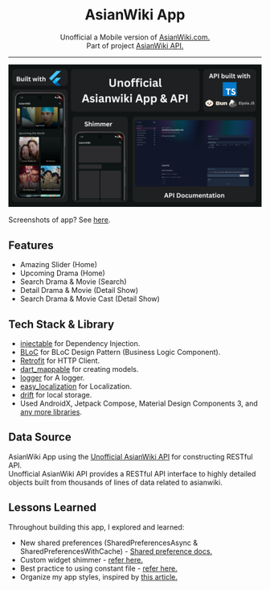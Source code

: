 <div align="center">
    <h1>AsianWiki App</h1>
    <p>Unofficial a Mobile version of <a href="https://asianwiki.com/Main_Page">AsianWiki.com.</a>
    <br />
    Part of project <a href="https://github.com/Mufiidz/AsianWikiApi">AsianWiki API.</a>
    </p>
</div>

---

<p align="center">
  <img src="screenshots/cover.png"/>
</p>

Screenshots of app? See [here](/screenshots).

## Features

- Amazing Slider (Home)
- Upcoming Drama (Home)
- Search Drama & Movie (Search)
- Detail Drama & Movie (Detail Show)
- Search Drama & Movie Cast (Detail Show)

## Tech Stack & Library

- [injectable](https://pub.dev/packages/injectable) for Dependency Injection.
- [BLoC](https://pub.dev/packages/bloc) for BLoC Design Pattern (Business Logic Component).
- [Retrofit](https://pub.dev/packages/retrofit) for HTTP Client.
- [dart_mappable](https://pub.dev/packages/dart_mappable) for creating models.
- [logger](https://pub.dev/packages/logger) for A logger.
- [easy_localization](https://pub.dev/packages/easy_localization) for Localization.
- [drift](https://pub.dev/packages/drift) for local storage.
- Used AndroidX, Jetpack Compose, Material Design Components 3, and [any more libraries](pubspec.yaml).

## Data Source

AsianWiki App using the [Unofficial AsianWiki API](https://github.com/Mufiidz/AsianWikiAPI) for constructing RESTful API.<br>
Unofficial AsianWiki API provides a RESTful API interface to highly detailed objects built from thousands of lines of data related to asianwiki.

## Lessons Learned
Throughout building this app, I explored and learned:
- New shared preferences (SharedPreferencesAsync & SharedPreferencesWithCache) - [Shared preference docs.](https://pub.dev/packages/shared_preferences#sharedpreferences-vs-sharedpreferencesasync-vs-sharedpreferenceswithcache)
- Custom widget shimmer - [refer here.](https://docs.flutter.dev/cookbook/effects/shimmer-loading)
- Best practice to using constant file - [refer here.](https://stackoverflow.com/questions/54069239/whats-the-best-practice-to-keep-all-the-constants-in-flutter)
- Organize my app styles, inspired by [this article.](https://medium.com/@kanellopoulos.leo/a-simple-way-to-organize-your-styles-themes-in-flutter-a0e7eba5b297)